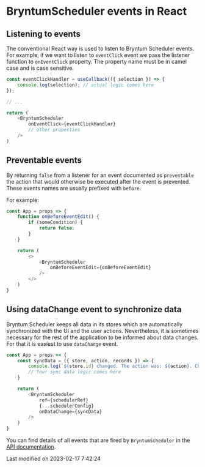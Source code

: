 # BryntumScheduler events in React

## Listening to events

The conventional React way is used to listen to Bryntum Scheduler events. For example, if we want to listen
to `eventClick` event we pass the listener function to `onEventClick` property. The property name must be in camel 
case and is case sensitive.

```javascript
const eventClickHandler = useCallback(({ selection }) => {
    console.log(selection); // actual logic comes here
});

// ...

return (
    <BryntumScheduler
        onEventClick={eventClickHandler}
        // other properties
    />
)
```

## Preventable events

By returning `false` from a listener for an event documented as `preventable` the action that would otherwise be
executed after the event is prevented. These events names are usually prefixed with `before`.

For example:

```javascript
const App = props => {
    function onBeforeEventEdit() {
        if (someCondition) {
            return false;
        }
    }

    return (
        <>
            <BryntumScheduler
                onBeforeEventEdit={onBeforeEventEdit}
            />
        </>
    )
}
```

## Using dataChange event to synchronize data

Bryntum Scheduler keeps all data in its stores which are automatically synchronized with the UI and the user actions.
Nevertheless, it is sometimes necessary for the rest of the application to be informed about data changes. For that
it is easiest to use `dataChange` event.

```javascript
const App = props => {
    const syncData = ({ store, action, records }) => {
        console.log(`${store.id} changed. The action was: ${action}. Changed records: `, records);
        // Your sync data logic comes here
    }

    return (
        <BryntumScheduler
            ref={schedulerRef}
            {...schedulerConfig}
            onDataChange={syncData}
        />
    )
}
```

You can find details of all events that are fired by `BryntumScheduler` in
the [API documentation](https://bryntum.com/products/scheduler/docs/api/Scheduler/view/Scheduler#events).


<p class="last-modified">Last modified on 2023-02-17 7:42:24</p>